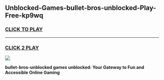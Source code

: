
## Unblocked-Games-bullet-bros-unblocked-Play-Free-kp9wq
<h3>
<a href="https://premium76.site?title=bullet-bros-unblocked&ref=19M">CLICK TO PLAY</a></h3>
<hr>

<h3>
<a href="https://premium76.site?title=bullet-bros-unblocked&ref=19M">CLICK 2 PLAY</a>
  
</h3>

<a href="https://premium76.site?title=bullet-bros-unblocked&ref=19M"><img src="https://clearcache.store/games.png"></a>


**bullet-bros-unblocked games unblocked: Your Gateway to Fun and Accessible Online Gaming**
